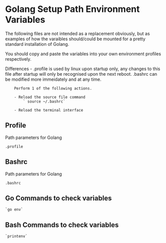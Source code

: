# Golang Setup Path Environment Variables

The following files are not intended as a replacement obviously,
but as examples of how the varaibles should/could be mounted for a pretty standard installation of Golang.

You should copy and paste the variables into your own environment profiles respectively.

Differences - 
    .profile is used by linux upon startup only, any changes to this file after startup will only be recognised upon the next reboot.
    .bashrc can be modified more immeidately and at any time.

        Perform 1 of the following actions.

        - Reload the source file command
            ` source ~/.bashrc`
            
        - Reload the terminal interface

## Profile
Path parameters for Golang

    .profile

## Bashrc
Path parameters for Golang

    .bashrc


## Go Commands to check variables

    `go env` 

## Bash Commands to check variables

    `printenv`